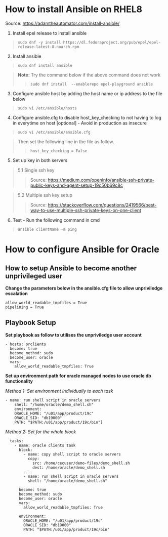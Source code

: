 # How to install Ansible on RHEL8
Source: https://adamtheautomator.com/install-ansible/

1. Install epel release to install ansible
> `sudo dnf -y install https://dl.fedoraproject.org/pub/epel/epel-release-latest-8.noarch.rpm`

2. Install ansible
> `sudo dnf install ansible`

> **Note:** Try the command below if the above command does not work
>> `sudo dnf install  --enablerepo epel-playground ansible`

3. Configure ansible host by adding the host name or ip address to the file below
> `sudo vi /etc/ansible/hosts`

4. Configure ansible.cfg to disable host_key_checking to not having to log in everytime on host [optional] - Avoid in production as insecure
> `sudo vi /etc/ansible/ansible.cfg`

> Then set the following line in the file as follow.
>> `host_key_checking = False`

5. Set up key in both servers 
> 5.1 Single ssh key
>> Source: https://medium.com/openinfo/ansible-ssh-private-public-keys-and-agent-setup-19c50b69c8c

> 5.2 Multiple ssh key setup
>> Source: https://stackoverflow.com/questions/2419566/best-way-to-use-multiple-ssh-private-keys-on-one-client

6. Test - Run the following command in cmd
> `ansible clientName -m ping`

# How to configure Ansible for Oracle
## How to setup Ansible to become another unprivileged user
**Change the parameters below in the ansible.cfg file to allow unpriviledge escalation**
```
allow_world_readable_tmpfiles = True
pipelining = True
```

## Playbook Setup
**Set playbook as follow to utilises the unpriviledge user account**
```
- hosts: orclients
  become: true
  become_method: sudo
  become_user: oracle
  vars:
    allow_world_readable_tmpfiles: True
```

**Set up environment path for oracle managed nodes to use oracle db functionality**

*Method 1: Set environment individually to each task*
```
- name: run shell script in oracle servers
    shell: "/home/oracle/demo_shell.sh"
    environment:
    ORACLE_HOME: "/u01/app/product/19c"
    ORACLE_SID: "db19000"
    PATH: "$PATH:/u01/app/product/19c/bin"]
```

*Method 2: Set for the whole block*
```
  tasks:
    - name: oracle clients task
      block:
        - name: copy shell script to oracle servers
          copy:
            src: /home/cecuser/demo-files/demo_shell.sh
            dest: /home/oracle/demo_shell.sh
        ....
        - name: run shell script in oracle servers
          shell: "/home/oracle/demo_shell.sh"

      become: true
      become_method: sudo
      become_user: oracle
      vars:
        allow_world_readable_tmpfiles: True
      
      environment:
        ORACLE_HOME: "/u01/app/product/19c"
        ORACLE_SID: "db19000"
        PATH: "$PATH:/u01/app/product/19c/bin"
```

